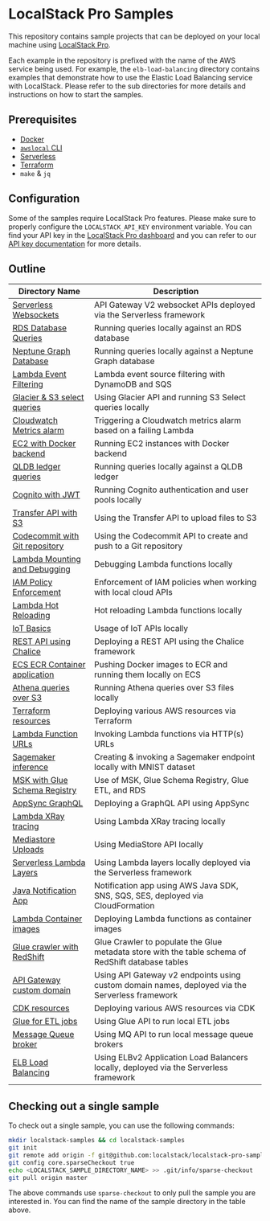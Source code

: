 # LocalStack Pro Samples

This repository contains sample projects that can be deployed on your local machine using [LocalStack Pro](https://localstack.cloud/).

Each example in the repository is prefixed with the name of the AWS service being used. For example, the `elb-load-balancing` directory contains examples that demonstrate how to use the Elastic Load Balancing service with LocalStack. Please refer to the sub directories for more details and instructions on how to start the samples.

## Prerequisites

* [Docker](https://docs.docker.com/get-docker/)
* [`awslocal` CLI](https://docs.localstack.cloud/user-guide/integrations/aws-cli/)
* [Serverless](https://www.serverless.com/framework/docs/getting-started)
* [Terraform](https://developer.hashicorp.com/terraform/downloads)
* `make` & `jq`

## Configuration

Some of the samples require LocalStack Pro features. Please make sure to properly configure the `LOCALSTACK_API_KEY` environment variable. You can find your API key in the [LocalStack Pro dashboard](https://app.localstack.cloud/account/apikeys) and you can refer to our [API key documentation](https://docs.localstack.cloud/getting-started/api-key/) for more details.

## Outline

| Directory Name | Description |
|----------------|-------------|
| [Serverless Websockets](serverless-websockets) | API Gateway V2 websocket APIs deployed via the Serverless framework |
| [RDS Database Queries](rds-db-queries) | Running queries locally against an RDS database |
| [Neptune Graph Database](neptune-graph-db) | Running queries locally against a Neptune Graph database |
| [Lambda Event Filtering](lambda-event-filtering) | Lambda event source filtering with DynamoDB and SQS |
| [Glacier & S3 select queries](glacier-s3-select) | Using Glacier API and running S3 Select queries locally |
| [Cloudwatch Metrics alarm](cloudwatch-metrics-aws) | Triggering a Cloudwatch metrics alarm based on a failing Lambda |
| [EC2 with Docker backend](ec2-docker-instances) | Running EC2 instances with Docker backend |
| [QLDB ledger queries](qldb-ledger-queries) | Running queries locally against a QLDB ledger |
| [Cognito with JWT](cognito-jwt) | Running Cognito authentication and user pools locally |
| [Transfer API with S3](transfer-ftp-s3) | Using the Transfer API to upload files to S3 |
| [Codecommit with Git repository](codecommit-git-repo) | Using the Codecommit API to create and push to a Git repository |
| [Lambda Mounting and Debugging](lambda-mounting-and-debugging) | Debugging Lambda functions locally |
| [IAM Policy Enforcement](iam-policy-enforcement) | Enforcement of IAM policies when working with local cloud APIs |
| [Lambda Hot Reloading](lambda-hot-reloading) | Hot reloading Lambda functions locally |
| [IoT Basics](iot-basics) | Usage of IoT APIs locally |
| [REST API using Chalice](chalice-rest-api) | Deploying a REST API using the Chalice framework |
| [ECS ECR Container application](ecs-ecr-container-app) | Pushing Docker images to ECR and running them locally on ECS |
| [Athena queries over S3](athena-s3-queries) | Running Athena queries over S3 files locally |
| [Terraform resources](terraform-resources) | Deploying various AWS resources via Terraform |
| [Lambda Function URLs](lambda-function-urls) | Invoking Lambda functions via HTTP(s) URLs |
| [Sagemaker inference](sagemaker-inference) | Creating & invoking a Sagemaker endpoint locally with MNIST dataset |
| [MSK with Glue Schema Registry](glue-msk-schema-registry) | Use of MSK, Glue Schema Registry, Glue ETL, and RDS |
| [AppSync GraphQL](appsync-graphql-api) | Deploying a GraphQL API using AppSync |
| [Lambda XRay tracing](lambda-xray) | Using Lambda XRay tracing locally |
| [Mediastore Uploads](mediastore-uploads) | Using MediaStore API locally |
| [Serverless Lambda Layers](serverless-lambda-layers) | Using Lambda layers locally deployed via the Serverless framework |
| [Java Notification App](java-notification-app) | Notification app using AWS Java SDK, SNS, SQS, SES, deployed via CloudFormation |
| [Lambda Container images](lambda-container-image) | Deploying Lambda functions as container images |
| [Glue crawler with RedShift](glue-redshift-crawler) | Glue Crawler to populate the Glue metadata store with the table schema of RedShift database tables |
| [API Gateway custom domain](apigw-custom-domain) | Using API Gateway v2 endpoints using custom domain names, deployed via the Serverless framework |
| [CDK resources](cdk-resources) | Deploying various AWS resources via CDK |
| [Glue for ETL jobs](glue-etl-jobs) | Using Glue API to run local ETL jobs |
| [Message Queue broker](mq-broker) | Using MQ API to run local message queue brokers |
| [ELB Load Balancing](elb-load-balancing) | Using ELBv2 Application Load Balancers locally, deployed via the Serverless framework |

## Checking out a single sample

To check out a single sample, you can use the following commands:

```bash
mkdir localstack-samples && cd localstack-samples
git init
git remote add origin -f git@github.com:localstack/localstack-pro-samples.git
git config core.sparseCheckout true
echo <LOCALSTACK_SAMPLE_DIRECTORY_NAME> >> .git/info/sparse-checkout
git pull origin master
```

The above commands use `sparse-checkout` to only pull the sample you are interested in. You can find the name of the sample directory in the table above.

